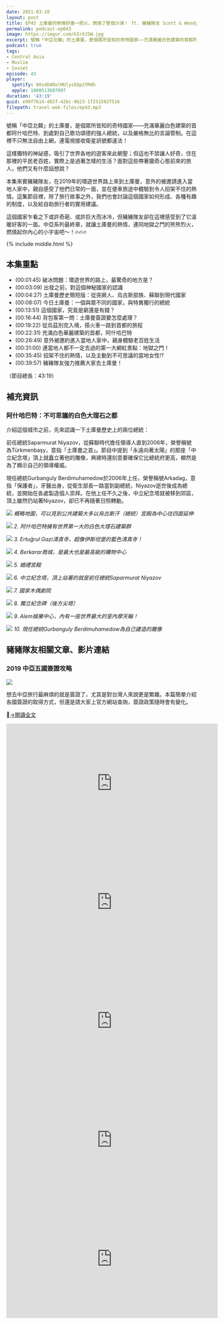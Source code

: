 ```yaml
---
date: 2021-03-18
layout: post
title: EP43 土庫曼的熱情好像一把火，燃燒了整個沙漠！ ft. 豬豬隊友 Scott & Wendy
permalink: podcast-ep043
image: https://imgur.com/hIrXJSW.jpg
excerpt: 號稱「中亞北韓」的土庫曼，是個眾所皆知的奇特國家——充滿華麗白色建築的首都阿什哈巴特、到處對自己歌功頌德的強人總統，以及嚴格無比的言論管制，但豬豬隊友卻意外的被邀請進入當地人家中，親自感受了他們日常的一面，並在便車旅途中體驗到令人招架不住的熱情。中亞系列最終章，就讓土庫曼的熱情，連同地獄之門的熊熊烈火，燃燒起你內心的小宇宙吧～！🔥🔥🔥
podcast: true
tags:
- Central Asia
- Muslim
- Soviet
episode: 43
player:
  spotify: 0XsdD4RelMUlysEDp2YMdh
  apple: 1000513607097
duration: '43:19'
guid: e99f7614-d82f-42bc-9b23-1f251592f516
filepath: travel-wok-files/ep43.mp3
---
```


號稱「中亞北韓」的土庫曼，是個眾所皆知的奇特國家——充滿華麗白色建築的首都阿什哈巴特、到處對自己歌功頌德的強人總統，以及嚴格無比的言論管制。在這裡不只無法自由上網，連電視接收衛星訊號都違法！

這樣獨特的神祕感，吸引了世界各地的遊客來此朝聖；但這也不禁讓人好奇，住在那裡的平民老百姓，實際上是過著怎樣的生活？面對這些帶著獵奇心態前來的旅人，他們又有什麼話想說？

本集來賓豬豬隊友，在2019年的環遊世界路上來到土庫曼，意外的被邀請進入當地人家中，親自感受了他們日常的一面，並在便車旅途中體驗到令人招架不住的熱情。這集節目裡，除了旅行故事之外，我們也會討論這個國家如何形成、各種有趣的制度，以及給自助旅行者的實用建議。

這個國家乍看之下或許奇葩、或許巨大而冰冷，但豬豬隊友卻在這裡感受到了它溫暖好客的一面。中亞系列最終章，就讓土庫曼的熱情，連同地獄之門的熊熊烈火，燃燒起你內心的小宇宙吧～！🔥🔥🔥

{% include middle.html %}

## 本集重點

* (00:01:45) 破冰問題：環遊世界的路上，最驚奇的地方是？
* (00:03:09) 出發之前，對這個神秘國家的認識
* (00:04:27) 土庫曼歷史簡短版：從突厥人、烏古斯部族、蘇聯到現代國家
* (00:08:07) 今日土庫曼：一個與眾不同的國家，與特異獨行的總統
* (00:13:51) 這個國家，究竟是窮還是有錢？
* (00:16:44) 背包客第一問：土庫曼簽證要怎麼處理？
* (00:19:22) 從烏茲別克入境，搭火車一路到首都的旅程
* (00:22:31) 充滿白色華麗建築的首都，阿什哈巴特
* (00:26:49) 意外被邀約進入當地人家中，親身體驗老百姓生活
* (00:31:00) 連當地人都不一定去過的第一大網紅景點：地獄之門！
* (00:35:45) 招架不住的熱情，以及主動到不可思議的當地女性!?
* (00:39:57) 豬豬隊友強力推薦大家去土庫曼！

（節目總長：43:19）

## 補充資訊

### 阿什哈巴特：不可思議的白色大理石之都

介紹這個城市之前，先來認識一下土庫曼歷史上的兩位總統：

前任總統Saparmurat Niyazov，從蘇聯時代擔任領導人直到2006年，榮譽稱號為Türkmenbaşy，意指「土庫曼之首」。節目中提到「永遠向著太陽」的那座「中立紀念塔」頂上就矗立著他的雕像，興建時還刻意要確保它比總統府更高，顯然是為了顯示自己的領導權威。

現任總統Gurbanguly Berdimuhamedow於2006年上任，榮譽稱號Arkadag，意指「保護者」，牙醫出身，從衛生部長一路當到副總統，Niyazov逝世後成為總統，並開始在各處製造個人崇拜。在他上任不久之後，中立紀念塔就被移到郊區，頂上雖然仍站著Niyazov，卻已不再隨著日照轉動。

![](https://imgur.com/MyT0xHv.jpg)
*概略地圖，可以見到公共建築大多以烏古斯汗（總統）宮殿為中心往四面延伸*

![](https://imgur.com/KxdJb5Y.jpg)
*2. 阿什哈巴特擁有世界第一大的白色大理石建築群*

![](https://imgur.com/w6LVS9u.jpg)
*3. Ertuğrul Gazi清真寺，超像伊斯坦堡的藍色清真寺！*

![](https://imgur.com/TAS8ryW.jpg)
*4. Berkarar商城，是最大也是最高級的購物中心*

![](https://imgur.com/J1LaIhZ.jpg)
*5. 婚禮宮殿*

![](https://imgur.com/zSq7uDZ.jpg)
*6. 中立紀念塔，頂上站著的就是前任總統Saparmurat Niyazov*

![](https://imgur.com/7Li38mQ.jpg)
*7. 國家木偶劇院*

![](https://imgur.com/e4heclt.jpg)
*8. 獨立紀念碑（後方尖塔）*

![](https://imgur.com/fo4Y8Cr.jpg)
*9. Alem娛樂中心，內有一座世界最大的室內摩天輪！*

![](https://imgur.com/xxmlyt3.jpg)
*10. 現任總統Gurbanguly Berdimuhamedow為自己建造的雕像*

## 豬豬隊友相關文章、影片連結

### 2019 中亞五國簽證攻略

![](https://i2.wp.com/piggyteammates.com/wp-content/uploads/2019/11/DSC03879.jpg?resize=1140%2C760&ssl=1)

想去中亞旅行最麻煩的就是簽證了，尤其是對台灣人來說更是繁雜。本篇簡單介紹各國簽證的取得方式，但還是請大家上官方網站查詢，簽證政策隨時會有變化。

[→閱讀全文](https://piggyteammates.com/2019-%E4%B8%AD%E4%BA%9E%E4%BA%94%E5%9C%8B%E7%B0%BD%E8%AD%89%E6%94%BB%E7%95%A5-central-asian-countries-visa-guide/)

<iframe width="560" height="315" src="https://www.youtube.com/embed/m9crf1Tp2ZI" frameborder="0" allow="accelerometer; autoplay; clipboard-write; encrypted-media; gyroscope; picture-in-picture" allowfullscreen></iframe>

<iframe width="560" height="315" src="https://www.youtube.com/embed/lYmkqRgwUJs" frameborder="0" allow="accelerometer; autoplay; clipboard-write; encrypted-media; gyroscope; picture-in-picture" allowfullscreen></iframe>

<iframe width="560" height="315" src="https://www.youtube.com/embed/N05QNbby7J8" frameborder="0" allow="accelerometer; autoplay; clipboard-write; encrypted-media; gyroscope; picture-in-picture" allowfullscreen></iframe>

<iframe width="560" height="315" src="https://www.youtube.com/embed/4iqQFAK2oQ4" frameborder="0" allow="accelerometer; autoplay; clipboard-write; encrypted-media; gyroscope; picture-in-picture" allowfullscreen></iframe>

<iframe width="560" height="315" src="https://www.youtube.com/embed/iYInRfPYdhs" frameborder="0" allow="accelerometer; autoplay; clipboard-write; encrypted-media; gyroscope; picture-in-picture" allowfullscreen></iframe>
